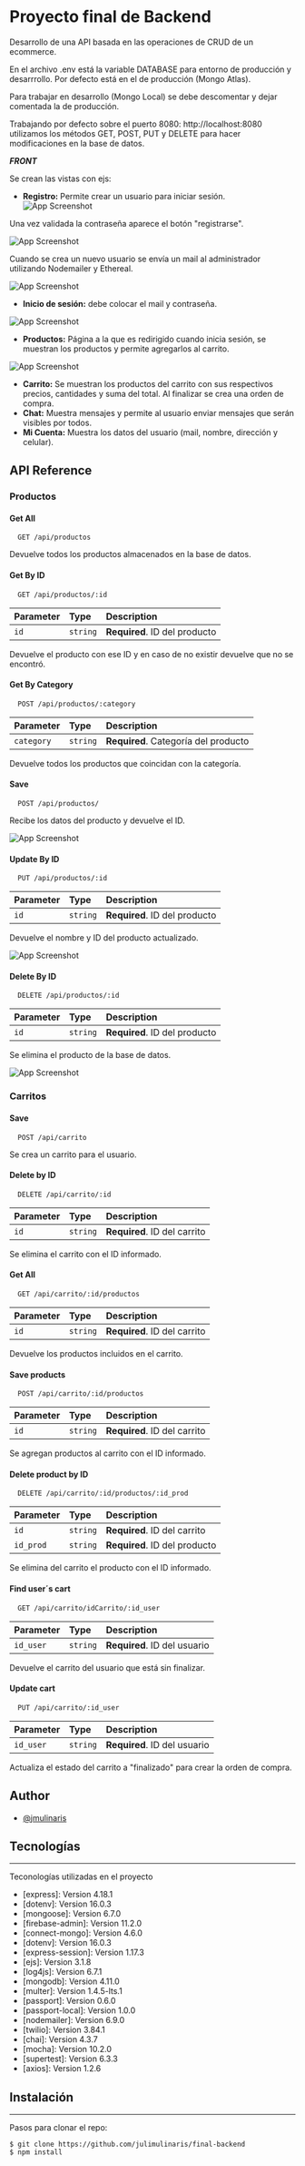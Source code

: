 
# __Proyecto final de Backend__

Desarrollo de una API basada en las operaciones de CRUD de un ecommerce. 

En el archivo .env está la variable DATABASE para entorno de producción y desarrrollo. Por defecto está en el de producción (Mongo Atlas). 

Para trabajar en desarrollo (Mongo Local) se debe descomentar y dejar comentada la de producción.

Trabajando por defecto sobre el puerto 8080: http://localhost:8080 utilizamos los métodos GET, POST, PUT y DELETE para hacer modificaciones en la base de datos.

***FRONT***

Se crean las vistas con ejs:
- **Registro:** Permite crear un usuario para iniciar sesión. 
![App Screenshot](https://i.postimg.cc/28DYBd63/Screenshot-at-Mar-02-16-25-47.png)

Una vez validada la contraseña aparece el botón "registrarse".

![App Screenshot](https://i.postimg.cc/mDP9Cfm3/Screenshot-at-Mar-02-16-29-10.png)

Cuando se crea un nuevo usuario se envía un mail al administrador utilizando Nodemailer y Ethereal.

![App Screenshot](https://i.postimg.cc/3JYRHQ2L/Screenshot-at-Mar-02-16-30-28.png)


- **Inicio de sesión:** debe colocar el mail y contraseña. 

![App Screenshot](https://i.postimg.cc/G2MQXWc4/Screenshot-at-Mar-01-10-17-07.png)

- **Productos:** Página a la que es redirigido cuando inicia sesión, se muestran los productos y permite agregarlos al carrito. 

![App Screenshot](https://i.postimg.cc/8zyqr0vz/Screenshot-at-Mar-01-10-14-30.png)


- **Carrito:** Se muestran los productos del carrito con sus respectivos precios, cantidades y suma del total. Al finalizar se crea una orden de compra.
- **Chat:** Muestra mensajes y permite al usuario enviar mensajes que serán visibles por todos.
- **Mi Cuenta:** Muestra los datos del usuario (mail, nombre, dirección y celular).

## __API Reference__

### __Productos__
#### Get All

```http
  GET /api/productos
```
Devuelve todos los productos almacenados en la base de datos.

#### Get By ID

```http
  GET /api/productos/:id
```

| Parameter | Type     | Description                       |
| :-------- | :------- | :-------------------------------- |
| `id`      | `string` | **Required**. ID del producto|

Devuelve el producto con ese ID y en caso de no existir devuelve que no se encontró.

#### Get By Category

```http
  POST /api/productos/:category
```
| Parameter | Type     | Description                       |
| :-------- | :------- | :-------------------------------- |
| `category`      | `string` | **Required**. Categoría del producto|

Devuelve todos los productos que coincidan con la categoría.

#### Save

```http
  POST /api/productos/
```
Recibe los datos del producto y devuelve el ID.

![App Screenshot](https://i.postimg.cc/XNz5Pvnj/Screenshot-at-Feb-28-20-20-25.png)

#### Update By ID

```http
  PUT /api/productos/:id
```
| Parameter | Type     | Description                       |
| :-------- | :------- | :-------------------------------- |
| `id`      | `string` | **Required**. ID del producto|

Devuelve el nombre y ID del producto actualizado.

![App Screenshot](https://i.postimg.cc/Jhjt4bDx/Screenshot-at-Feb-28-20-41-00.png)

#### Delete By ID
```http
  DELETE /api/productos/:id
```
| Parameter | Type     | Description                       |
| :-------- | :------- | :-------------------------------- |
| `id`      | `string` | **Required**. ID del producto|

Se elimina el producto de la base de datos.

![App Screenshot](https://i.postimg.cc/NMSg6FHF/Screenshot-at-Feb-28-20-44-56.png)



### __Carritos__
#### Save

```http
  POST /api/carrito
```
Se crea un carrito para el usuario.

#### Delete by ID

```http
  DELETE /api/carrito/:id
```

| Parameter | Type     | Description                       |
| :-------- | :------- | :-------------------------------- |
| `id`      | `string` | **Required**. ID del carrito|

Se elimina el carrito con el ID informado.

#### Get All

```http
  GET /api/carrito/:id/productos
```

| Parameter | Type     | Description                       |
| :-------- | :------- | :-------------------------------- |
| `id`      | `string` | **Required**. ID del carrito|

Devuelve los productos incluidos en el carrito.

#### Save products

```http
  POST /api/carrito/:id/productos
```

| Parameter | Type     | Description                       |
| :-------- | :------- | :-------------------------------- |
| `id`      | `string` | **Required**. ID del carrito|

Se agregan productos al carrito con el ID informado.

#### Delete product by ID

```http
  DELETE /api/carrito/:id/productos/:id_prod
```

| Parameter | Type     | Description                       |
| :-------- | :------- | :-------------------------------- |
| `id`      | `string` | **Required**. ID del carrito|
| `id_prod`      | `string` | **Required**. ID del producto|

Se elimina del carrito el producto con el ID informado.

#### Find user´s cart

```http
  GET /api/carrito/idCarrito/:id_user
```

| Parameter | Type     | Description                       |
| :-------- | :------- | :-------------------------------- |
| `id_user`      | `string` | **Required**. ID del usuario|

Devuelve el carrito del usuario que está sin finalizar.

#### Update cart

```http
  PUT /api/carrito/:id_user
```
| Parameter | Type     | Description                       |
| :-------- | :------- | :-------------------------------- |
| `id_user`      | `string` | **Required**. ID del usuario|

Actualiza el estado del carrito a "finalizado" para crear la orden de compra.

## __Author__

- [@jmulinaris](https://github.com/jmulinaris)


## Tecnologías
***
Teconologías utilizadas en el proyecto
* [express]: Version 4.18.1
* [dotenv]:  Version 16.0.3
* [mongoose]: Version 6.7.0
* [firebase-admin]: Version 11.2.0
* [connect-mongo]: Version 4.6.0
* [dotenv]: Version 16.0.3
* [express-session]: Version 1.17.3
* [ejs]: Version 3.1.8
* [log4js]: Version 6.7.1
* [mongodb]: Version 4.11.0
* [multer]: Version 1.4.5-lts.1
* [passport]: Version 0.6.0
* [passport-local]: Version 1.0.0
* [nodemailer]: Version 6.9.0
* [twilio]: Version 3.84.1
* [chai]: Version 4.3.7
* [mocha]: Version 10.2.0
* [supertest]: Version 6.3.3
* [axios]: Version 1.2.6

## Instalación
***
Pasos para clonar el repo:
```
$ git clone https://github.com/julimulinaris/final-backend
$ npm install
```